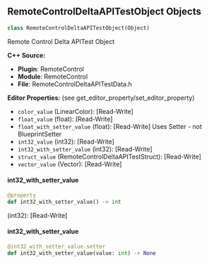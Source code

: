 ## RemoteControlDeltaAPITestObject Objects

```python
class RemoteControlDeltaAPITestObject(Object)
```

Remote Control Delta APITest Object

**C++ Source:**

- **Plugin**: RemoteControl
- **Module**: RemoteControl
- **File**: RemoteControlDeltaAPITestData.h

**Editor Properties:** (see get_editor_property/set_editor_property)

- ``color_value`` (LinearColor):  [Read-Write]
- ``float_value`` (float):  [Read-Write]
- ``float_with_setter_value`` (float):  [Read-Write] Uses Setter - not BlueprintSetter
- ``int32_value`` (int32):  [Read-Write]
- ``int32_with_setter_value`` (int32):  [Read-Write]
- ``struct_value`` (RemoteControlDeltaAPITestStruct):  [Read-Write]
- ``vector_value`` (Vector):  [Read-Write]

<a id="unreal.RemoteControlDeltaAPITestObject.int32_with_setter_value"></a>

#### int32_with_setter_value

```python
@property
def int32_with_setter_value() -> int
```

(int32):  [Read-Write]

<a id="unreal.RemoteControlDeltaAPITestObject.int32_with_setter_value"></a>

#### int32_with_setter_value

```python
@int32_with_setter_value.setter
def int32_with_setter_value(value: int) -> None
```

<a id="unreal.RemoteControlFunctionLibrary"></a>